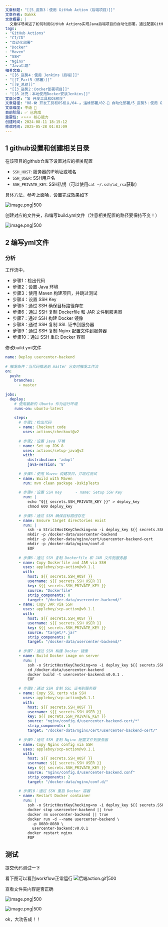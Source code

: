 ```yaml
---
文章标题: "[[5_姿势3：使用 GitHub Action（后端项目）]]" 
文章作者: Dakkk
文章概要: |
  文章详尽阐述了如何利用GitHub Actions实现Java后端项目的自动化部署。通过配置GitHub Secrets、编写YAML工作流文件，集成Maven构建、Docker容器化、Nginx配置以及SSH/SCP远程操作，实现了代码推送后自动构建、传输并部署到服务器的完整CI/CD流程。
tags:
- "GitHub Actions"
- "CI/CD"
- "自动化部署"
- "Docker"
- "Maven"
- "SSH"
- "Nginx"
- "Java后端"
相关文章:
- "[[6_姿势4：使用 Jenkins（后端）]]"
- "[[7_Part5（部署）]]"
- "[[9_总结]]"
- "[[3_姿势2：Docker部署项目]]"
- "[[8_补充：本地使用Docker安装Jenkins]]"
文章分类: "🛠️ 开发工具和OS相关"
文章路径: "08-🛠️ 开发工具和OS相关/04-☁️ 运维部署/02-🤖 自动化部署/5_姿势3：使用 GitHub Action（后端项目）.md"
文章难度: 中级 🌳
目前阶段: ✅ 已完成
重要性: ⭐⭐⭐⭐ 核心能力
创建时间: 2024-08-11 18:15:12
修改时间: 2025-05-28 01:03:09
---
```


## 1 github设置和创建相关目录

在该项目的github仓库下设置对应的相关配置
- `SSH_HOST`: 服务器的IP地址或域名
- `SSH_USER`: SSH用户名
- `SSH_PRIVATE_KEY`: SSH私钥（可以使用`cat ~/.ssh/id_rsa`获取）

具体方法，参考上面哈，设置完成效果如下

![image.png|500](https://my-obsidian-image.oss-cn-guangzhou.aliyuncs.com/2024/05/5fbc265e63bc79258b659f27e9e83e51.png)




创建对应的文件夹，和编写build.yml文件（注意相关配置的路径要保持不变！）

![image.png|500](https://my-obsidian-image.oss-cn-guangzhou.aliyuncs.com/2024/05/17793c9a360a19cf2f171aaa5ca4bfc5.png)


## 2 编写yml文件

### 分析

工作流中，
- 步骤1：检出代码
- 步骤2：设置 Java 环境
- 步骤3：使用 Maven 构建项目，并跳过测试
- 步骤4：设置 SSH Key
- 步骤5：通过 SSH 确保目标路径存在
- 步骤6：通过 SSH 复制 Dockerfile 和 JAR 文件到服务器
- 步骤7：通过 SSH 构建 Docker 镜像
- 步骤8：通过 SSH 复制 SSL 证书到服务器
- 步骤9：通过 SSH 复制 Nginx 配置文件到服务器
- 步骤10：通过 SSH 重启 Docker 容器


修改build.yml文件
```yml
name: Deploy usercenter-backend  
  
# 触发条件：当代码推送到 master 分支时触发工作流  
on:  
  push:  
    branches:  
      - master  
  
jobs:  
  deploy:  
    # 使用最新的 Ubuntu 作为运行环境  
    runs-on: ubuntu-latest  
  
    steps:  
      # 步骤1：检出代码  
      - name: Checkout code  
        uses: actions/checkout@v2  
  
      # 步骤2：设置 Java 环境  
      - name: Set up JDK 8  
        uses: actions/setup-java@v2  
        with:  
          distribution: 'adopt'  
          java-version: '8'  
  
      # 步骤3：使用 Maven 构建项目，并跳过测试  
      - name: Build with Maven  
        run: mvn clean package -DskipTests  
  
      # 步骤4：设置 SSH Key      - name: Setup SSH Key  
        run: |  
          echo "${{ secrets.SSH_PRIVATE_KEY }}" > deploy_key  
          chmod 600 deploy_key  
  
      # 步骤5：通过 SSH 确保目标路径存在  
      - name: Ensure target directories exist  
        run: |  
          ssh -o StrictHostKeyChecking=no -i deploy_key ${{ secrets.SSH_USER }}@${{ secrets.SSH_HOST }} << 'EOF'  
          mkdir -p /docker-data/usercenter-backend  
          mkdir -p /docker-data/nginx/cert/usercenter-backend-cert  
          mkdir -p /docker-data/nginx/conf.d  
          EOF  
  
      # 步骤6：通过 SSH 复制 Dockerfile 和 JAR 文件到服务器  
      - name: Copy Dockerfile and JAR via SSH  
        uses: appleboy/scp-action@v0.1.1  
        with:  
          host: ${{ secrets.SSH_HOST }}  
          username: ${{ secrets.SSH_USER }}  
          key: ${{ secrets.SSH_PRIVATE_KEY }}  
          source: "Dockerfile"  
          strip_components: 0  
          target: "/docker-data/usercenter-backend/"  
      - name: Copy JAR via SSH  
        uses: appleboy/scp-action@v0.1.1  
        with:  
          host: ${{ secrets.SSH_HOST }}  
          username: ${{ secrets.SSH_USER }}  
          key: ${{ secrets.SSH_PRIVATE_KEY }}  
          source: "target/*.jar"  
          strip_components: 0  
          target: "/docker-data/usercenter-backend/"  
  
      # 步骤7：通过 SSH 构建 Docker 镜像  
      - name: Build Docker image on server  
        run: |  
          ssh -o StrictHostKeyChecking=no -i deploy_key ${{ secrets.SSH_USER }}@${{ secrets.SSH_HOST }} << 'EOF'  
          cd /docker-data/usercenter-backend  
          docker build -t usercenter-backend:v0.0.1 .  
          EOF  
  
      # 步骤8：通过 SSH 复制 SSL 证书到服务器  
      - name: Copy SSL certs via SSH  
        uses: appleboy/scp-action@v0.1.1  
        with:  
          host: ${{ secrets.SSH_HOST }}  
          username: ${{ secrets.SSH_USER }}  
          key: ${{ secrets.SSH_PRIVATE_KEY }}  
          source: "nginx/config.d/usercenter-backend-cert/*"  
          strip_components: 3  
          target: "/docker-data/nginx/cert/usercenter-backend-cert/"  
  
      # 步骤9：通过 SSH 复制 Nginx 配置文件到服务器  
      - name: Copy Nginx config via SSH  
        uses: appleboy/scp-action@v0.1.1  
        with:  
          host: ${{ secrets.SSH_HOST }}  
          username: ${{ secrets.SSH_USER }}  
          key: ${{ secrets.SSH_PRIVATE_KEY }}  
          source: "nginx/config.d/usercenter-backend.conf"  
          strip_components: 2  
          target: "/docker-data/nginx/conf.d/"  
  
      # 步骤10：通过 SSH 重启 Docker 容器  
      - name: Restart Docker container  
        run: |  
          ssh -o StrictHostKeyChecking=no -i deploy_key ${{ secrets.SSH_USER }}@${{ secrets.SSH_HOST }} << 'EOF'  
          docker stop usercenter-backend || true  
          docker rm usercenter-backend || true  
          docker run -d --name usercenter-backend \  
            -p 8080:8080 \  
            usercenter-backend:v0.0.1  
          docker restart nginx  
          EOF
```

## 测试

提交代码测试一下

看下图可以看到workflow正常运行
![后端action.gif|500](https://my-obsidian-image.oss-cn-guangzhou.aliyuncs.com/2024/05/820915821349962bbc81ef457ea1f332.gif)

查看文件夹内容是否正确

![image.png|500](https://my-obsidian-image.oss-cn-guangzhou.aliyuncs.com/2024/05/102ed368285ba0b5d87b4c7e35df5721.png)

![image.png|500](https://my-obsidian-image.oss-cn-guangzhou.aliyuncs.com/2024/05/741bc1211105fe71f59ebe26520b38e3.png)

ok，大功告成！！